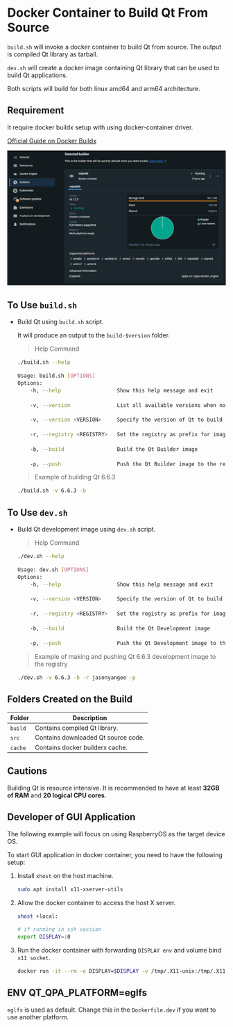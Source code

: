

# Docker Container to Build Qt From Source

`build.sh` will invoke a docker container to build Qt from source. The output is compiled Qt library as tarball.

`dev.sh` will create a docker image containing Qt library that can be used to build Qt applications.

Both scripts will build for both linux amd64 and arm64 architecture.



## Requirement

It require docker buildx setup with using docker-container driver.

[Official Guide on Docker Buildx](https://docs.docker.com/reference/cli/docker/buildx/create/#driver)

![Docker Buildx](docs/img/builder.png)




## To Use `build.sh`

- Build Qt using `build.sh` script.
  
	It will produce an output to the `build-$version` folder.

	> Help Command
	```bash
	./build.sh --help
	```
	```bash
	Usage: build.sh [OPTIONS]
	Options:
        -h, --help                  Show this help message and exit

        -v, --version               List all available versions when no version specified

        -v, --version <VERSION>     Specify the version of Qt to build

        -r, --registry <REGISTRY>   Set the registry as prefix for image name

        -b, --build                 Build the Qt Builder image

        -p, --push                  Push the Qt Builder image to the registry
	```

	> Example of building Qt 6.6.3
	```bash
	./build.sh -v 6.6.3 -b
	```


## To Use `dev.sh`

- Build Qt development image using `dev.sh` script.

	> Help Command
	```bash
	./dev.sh --help
	```
	```bash
	Usage: dev.sh [OPTIONS]
	Options:
		-h, --help                  Show this help message and exit

		-v, --version <VERSION>     Specify the version of Qt to build

		-r, --registry <REGISTRY>   Set the registry as prefix for image name

		-b, --build                 Build the Qt Development image

		-p, --push                  Push the Qt Development image to the registry
	```

	> Example of making and pushing Qt 6.6.3 development image to the registry
	```bash
	./dev.sh -v 6.6.3 -b -r jasonyangee -p
	```



## Folders Created on the Build

| Folder | Description |
| ------ | ----------- |
| `build` | Contains compiled Qt library. |
| `src` | Contains downloaded Qt source code. |
| `cache` | Contains docker builderx cache. |



## Cautions

Building Qt is resource intensive. It is recommended to have at least **32GB of RAM** and **20 logical CPU cores**.




## Developer of GUI Application

The following example will focus on using RaspberryOS as the target device OS.

To start GUI application in docker container, you need to have the following setup:

1. Install `xhost` on the host machine.
	```bash
	sudo apt install x11-xserver-utils
	```

2. Allow the docker container to access the host X server.
	```bash
	xhost +local:
	```
	```bash
	# if running in ssh session
	export DISPLAY=:0
	```

3. Run the docker container with forwarding `DISPLAY env` and volume bind `x11 socket`.
	```bash
	docker run -it --rm -e DISPLAY=$DISPLAY -v /tmp/.X11-unix:/tmp/.X11-unix -v /app:/app <image_name>
	```



## ENV QT_QPA_PLATFORM=eglfs

`eglfs` is used as default. Change this in the `Dockerfile.dev` if you want to use another platform.